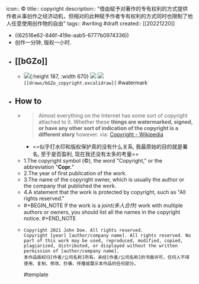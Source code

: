 icon:: ©
title:: copyright
description:: "借由赋予对著作的专有权利的方式提供作者从事创作之经济动机，但相对的此种赋予作者专有权利的方式同时也限制了他人任意使用创作物的自由"
tags:: #writing #draft
created:: [[20221220]]

  - ((62516e62-846f-419e-aab5-6777b0974336))
  - 创作一分钟, 版权一小时.
- ## [[bGZo]]
  - ![](../assets/works/copyright2022.excalidraw.png){:height 187, :width 670}
    ![](../assets/works/copyright2023.excalidraw.png)
    ![](../assets/works/madeby.excalidraw.png)
    `[[draws/bGZo_copyright.excalidraw]]`
    #watermark
- ## How to
  - > Almost everything on the Internet has some sort of copyright attached to it. Whether these **things are watermarked, signed, or have any other sort of indication of the copyright is a different story** however.
    via: [Copyright - Wikipedia](https://en.wikipedia.org/wiki/Copyright)
    - ==似乎打水印和版权保护真的没有什么关系, 我最原始的目的就是署名, 至于是否盈利, 现在我还没有太多的考量==
  - 1.The copyright symbol (©), the word "Copyright," or the abbreviation "**Copr.**"
  - 2.The year of first publication of the work.
  - 3.The name of the copyright owner, which is usually the author or the company that published the work.
  - 4.A statement that the work is protected by copyright, such as "All rights reserved."
  - #+BEGIN_NOTE
    If the work is a *joint(多人合作)* work with multiple authors or owners, you should list all the names in the copyright notice.
    #+END_NOTE
  - ```
    Copyright 2021 John Doe. All rights reserved.
    Copyright [year] [author/company name]. All rights reserved. No part of this work may be used, reproduced, modified, copied, plagiarized, distributed, or displayed without the written permission of [author/company name].
    本作品版权归[作者/公司名称]所有。未经[作者/公司名称]的书面许可，任何人不得使用、复制、修改、抄袭、传播或展示本作品的任何部分。
    ```
    #template